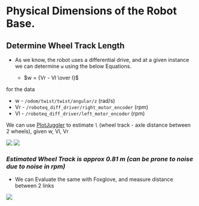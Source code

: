 # Physical Dimensions of the Robot Base.

## Determine Wheel Track Length
- As we know, the robot uses a differential drive, and at a given instance we can determine `w` using the below Equations.
 
  - $w = {Vr - Vl \over l}$
 
for the data 
- w - `/odom/twist/twist/angular/z` (rad/s)
- Vr - `/roboteq_diff_driver/right_motor_encoder` (rpm)
- Vl - `/roboteq_diff_driver/left_motor_encoder`  (rpm)

We can use [PlotJuggler](https://github.com/facontidavide/PlotJuggler) to estimate `l` (wheel track - axle distance between 2 wheels), given w, Vl, Vr

<img src ="https://github.com/SaiSugunSegu/perception_sugun_dex/assets/50354583/c5c8c451-d209-466f-8497-4366b724ab7a">

<img src ="https://github.com/SaiSugunSegu/perception_sugun_dex/assets/50354583/229931a3-c600-40b5-8218-723bd9bc572e">

### _Estimated Wheel Track is approx 0.81 m (can be prone to noise due to noise in rpm)_

- We can Evaluate the same with Foxglove, and measure distance between 2 links
<img src ="https://github.com/SaiSugunSegu/perception_sugun_dex/assets/50354583/a7e7837b-6721-4102-8541-b09a2ecd3f2f">


